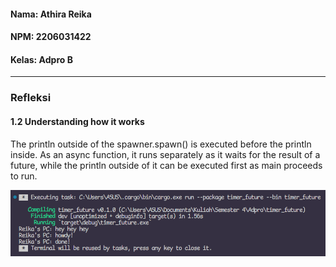 #### Nama: Athira Reika
#### NPM: 2206031422
#### Kelas: Adpro B
---
### Refleksi

#### 1.2 Understanding how it works

The println outside of the spawner.spawn() is executed before the println inside. As an async function, it runs separately as it waits for the result of a future, while the println outside of it can be executed first as main proceeds to run.

![alt text](image.png)